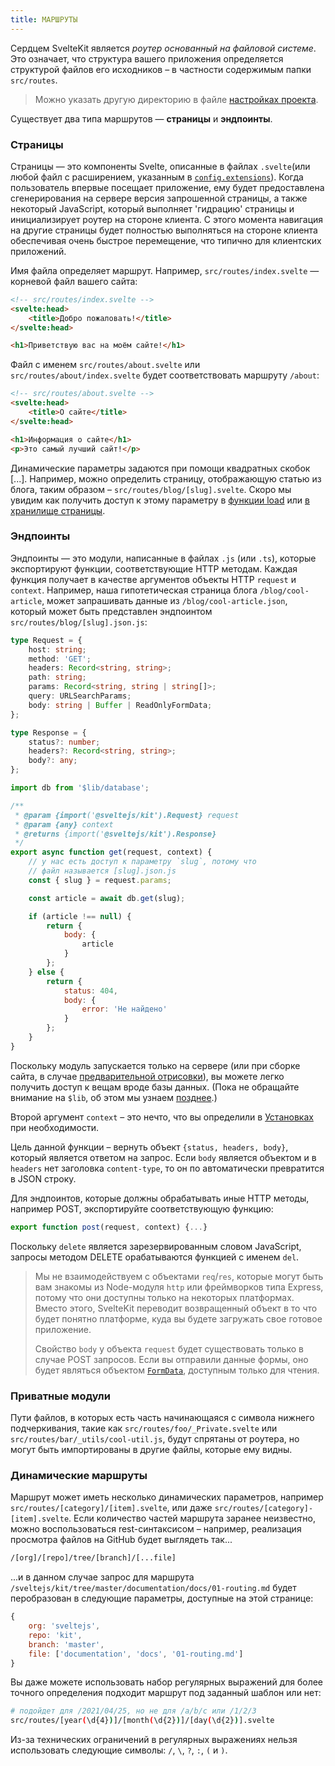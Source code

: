 ```yaml
---
title: МАРШРУТЫ
---
```


Сердцем SvelteKit является *роутер основанный на файловой системе*. Это означает, что структура вашего приложения определяется структурой файлов его исходников – в частности содержимым папки `src/routes`.

> Можно указать другую директорию в файле [настройках проекта](#configuration).

Существует два типа маршрутов — **страницы** и **эндпоинты**.

### Страницы

Страницы — это компоненты Svelte, описанные в файлах `.svelte`(или любой файл с расширением, указанным в [`config.extensions`](#configuration)). Когда пользователь впервые посещает приложение, ему будет предоставлена сгенерирования на сервере версия запрошенной страницы, а также некоторый JavaScript, который выполняет 'гидрацию' страницы и инициализирует роутер на стороне клиента. С этого момента навигация на другие страницы будет полностью выполняться на стороне клиента обеспечивая очень быстрое перемещение, что типично для клиентских приложений.

Имя файла определяет маршрут. Например, `src/routes/index.svelte` — корневой файл вашего сайта:


```html
<!-- src/routes/index.svelte -->
<svelte:head>
	<title>Добро пожаловать!</title>
</svelte:head>

<h1>Приветствую вас на моём сайте!</h1>
```

Файл с именем `src/routes/about.svelte` или `src/routes/about/index.svelte` будет соответствовать маршруту `/about`:

```html
<!-- src/routes/about.svelte -->
<svelte:head>
	<title>О сайте</title>
</svelte:head>

<h1>Информация о сайте</h1>
<p>Это самый лучший сайт!</p>
```

Динамические параметры задаются при помощи квадратных скобок [...]. Например, можно определить страницу, отображающую статью из блога, таким образом – `src/routes/blog/[slug].svelte`. Скоро мы увидим как получить доступ к этому параметру в 
[функции load](#loading) или [в хранилище страницы](#modules-app-stores). 

### Эндпоинты


Эндпоинты — это модули, написанные в файлах `.js` (или `.ts`), которые экспортируют функции, соответствующие HTTP методам. Каждая функция получает в качестве аргументов объекты HTTP `request` и `context`. Например, наша гипотетическая страница блога `/blog/cool-article`, может запрашивать данные из `/blog/cool-article.json`, который может быть представлен эндпоинтом `src/routes/blog/[slug].json.js`:

```ts
type Request = {
	host: string;
	method: 'GET';
	headers: Record<string, string>;
	path: string;
	params: Record<string, string | string[]>;
	query: URLSearchParams;
	body: string | Buffer | ReadOnlyFormData;
};

type Response = {
	status?: number;
	headers?: Record<string, string>;
	body?: any;
};
```

```js
import db from '$lib/database';

/**
 * @param {import('@sveltejs/kit').Request} request
 * @param {any} context
 * @returns {import('@sveltejs/kit').Response}
 */
export async function get(request, context) {
	// у нас есть доступ к параметру `slug`, потому что
	// файл называется [slug].json.js
	const { slug } = request.params;

	const article = await db.get(slug);

	if (article !== null) {
		return {
			body: {
				article
			}
		};
	} else {
		return {
			status: 404,
			body: {
				error: 'Не найдено'
			}
		};
	}
}
```
Поскольку модуль запускается только на сервере (или при сборке сайта, в случае [предварительной отрисовки](#prerendering)), вы можете легко получить доступ к вещам вроде базы данных. (Пока не обращайте внимание на `$lib`, об этом мы узнаем [позднее](#$lib).)

Второй аргумент `context` – это нечто, что вы определили в [Установках](#setup) при необходимости.

Цель данной функции – вернуть объект `{status, headers, body}`, который является ответом на запрос. Если `body` является объектом и в `headers` нет заголовка `content-type`, то он по автоматически превратится в JSON строку.

Для эндпоинтов, которые должны обрабатывать иные HTTP методы, например POST, экспортируйте соответствующую функцию:

```js
export function post(request, context) {...}
```

Поскольку `delete` является зарезервированным словом JavaScript, запросы методом DELETE орабатываются функцией с именем `del`.

> Мы не взаимодействуем с объектами `req`/`res`, которые могут быть вам знакомы из Node-модуля `http` или фреймворков типа Express, потому что они доступны только на некоторых платформах. Вместо этого, SvelteKit переводит возвращенный объект в то что будет понятно платформе, куда вы будете загружать свое готовое приложение. 
>
> Свойство `body` у объекта `request` будет существовать только в случае POST запросов. Если вы отправили данные формы, оно будет являться объектом [`FormData`](https://developer.mozilla.org/en-US/docs/Web/API/FormData), доступным только для чтения.


### Приватные модули 

Пути файлов, в которых есть часть начинающаяся с символа нижнего подчеркивания, такие как `src/routes/foo/_Private.svelte` или `src/routes/bar/_utils/cool-util.js`, будут спрятаны от роутера, но могут быть импортированы в другие файлы, которые ему видны.


### Динамические маршруты

Маршрут может иметь несколько динамических параметров, например `src/routes/[category]/[item].svelte`, или даже `src/routes/[category]-[item].svelte`. Если количество частей маршрута заранее неизвестно, можно воспользоваться rest-синтаксисом – например, реализация просмотра файлов на GitHub будет выглядеть так...

```bash
/[org]/[repo]/tree/[branch]/[...file]
```

...и в данном случае запрос для маршрута `/sveltejs/kit/tree/master/documentation/docs/01-routing.md` будет перобразован в следующие параметры, доступные на этой странице:

```js
{
	org: 'sveltejs',
	repo: 'kit',
	branch: 'master',
	file: ['documentation', 'docs', '01-routing.md']
}
```

Вы даже можете использовать набор регулярных выражений для более точного определения подходит маршрут под заданный шаблон или нет:

```bash
# подойдет для /2021/04/25, но не для /a/b/c или /1/2/3
src/routes/[year(\d{4})]/[month(\d{2})]/[day(\d{2})].svelte
```
Из-за технических ограничений в регулярных выражениях нельзя использовать следующие символы: `/`, `\`, `?`, `:`, `(` и `)`.